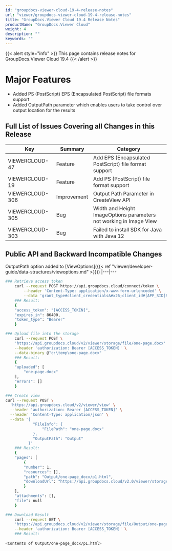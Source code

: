```yaml
---
id: "groupdocs-viewer-cloud-19-4-release-notes"
url: "viewer/groupdocs-viewer-cloud-19-4-release-notes"
title: "GroupDocs.Viewer Cloud 19.4 Release Notes"
productName: "GroupDocs.Viewer Cloud"
weight: 4
description: ""
keywords: ""
---
```


{{< alert style="info" >}}
This page contains release notes for GroupDocs.Viewer Cloud 19.4
{{< /alert >}}

# Major Features #

* Added PS (PostScript) EPS (Encapsulated PostScript) file formats support
* Added OutputPath parameter which enables users to take control over output location for the results

## Full List of Issues Covering all Changes in this Release ##

|Key|Summary|Category
|---|---|---
|VIEWERCLOUD-47|Feature|Add EPS (Encapsulated PostScript) file format support
|VIEWERCLOUD-19|Feature|Add PS (PostScript) file format support
|VIEWERCLOUD-306|Improvement|Output Path Parameter in CreateView API
|VIEWERCLOUD-305|Bug|Width and Height ImageOptions parameters not working in Image View
|VIEWERCLOUD-303|Bug|Failed to install SDK for Java with Java 12


## Public API and Backward Incompatible Changes ##

OutputPath option added to [ViewOptions]({{< ref "viewer/developer-guide/data-structures/viewoptions.md" >}}))
|---|---





```bash 
### Retrieve access token
    curl --request POST https://api.groupdocs.cloud/connect/token \
        --header 'Content-Type: application/x-www-form-urlencoded' \
        --data 'grant_type#client_credentials&#x26;client_id#[APP_SID]&#x26;client_secret#[APP_KEY]&#x26;undefined'
    ### Result:
    {
    "access_token": "[ACCESS_TOKEN]",
    "expires_in": 86400,
    "token_type": "Bearer" 
    }    

### Upload file into the storage
    curl --request POST \
    'https://api.groupdocs.cloud/v2/viewer/storage/file/one-page.docx' \
    --header 'authorization: Bearer [ACCESS_TOKEN]' \
    --data-binary @"c:\temp\one-page.docx" 
    ### Result:
    {
    "uploaded": [
        "one-page.docx" 
    ],
    "errors": []
    }

### Create view
curl --request POST \
  'https://api.groupdocs.cloud/v2/viewer/view' \
  --header 'authorization: Bearer [ACCESS_TOKEN]' \
  --header 'Content-Type: application/json' \
  --data '{ 
            "FileInfo": {
                "FilePath": "one-page.docx" 
            },
            "OutputPath": "Output"
          }'
    ### Result:
    {
    "pages": [
        {
        "number": 1,
        "resources": [],
        "path": "Output/one-page_docx/p1.html",
        "downloadUrl": "https://api.groupdocs.cloud/v2.0/viewer/storage/file/Output/one-page_docx/p1.html" 
        }
    ],
    "attachments": [],
    "file": null
    }

### Download Result
    curl --request GET \
    'https://api.groupdocs.cloud/v2/viewer/storage/file/Output/one-page_docx/p1.html' \
    --header 'authorization: Bearer [ACCESS_TOKEN]' \
    ### Result:
    
<Contents of Output/one-page_docx/p1.html>
```

